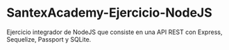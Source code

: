 # SantexAcademy-Ejercicio-NodeJS
Ejercicio integrador de NodeJS que consiste en una API REST con Express, Sequelize, Passport y SQLite.
